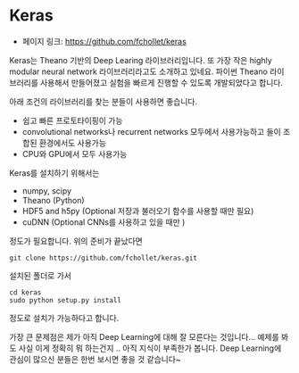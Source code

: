 # Keras
 - 페이지 링크: https://github.com/fchollet/keras

Keras는 Theano 기반의 Deep Learing 라이브러리입니다. 또 가장 작은 highly modular neural network 라이브러리라고도 소개하고 있네요. 파이썬 Theano 라이브러리를 사용해서 만들어졌고 실험을 빠르게 진행할 수 있도록 개발되었다고 합니다.

아래 조건의 라이브러리를 찾는 분들이 사용하면 좋습니다.
* 쉽고 빠른 프로토타이핑이 가능
* convolutional networks나 recurrent networks 모두에서 사용가능하고 둘이 조합된 환경에서도 사용가능
* CPU와 GPU에서 모두 사용가능

Keras를 설치하기 위해서는 

* numpy, scipy
* Theano (Python)
* HDF5 and h5py (Optional 저장과 불러오기 함수를 사용할 때만 필요)
* cuDNN (Optional CNNs를 사용하고 있을 때만 )

정도가 필요합니다. 위의 준비가 끝났다면

```
git clone https://github.com/fchollet/keras.git
```
설치된 폴더로 가서
```
cd keras
sudo python setup.py install
```
정도로 설치가 가능하다고 합니다.

가장 큰 문제점은 제가 아직 Deep Learning에 대해 잘 모른다는 것입니다...
예제를 봐도 사실 이게 정확히 뭐 하는건지 .. 아직 지식이 부족한가 봅니다.
Deep Learning에 관심이 많으신 분들은 한번 보시면 좋을 것 같습니다~


